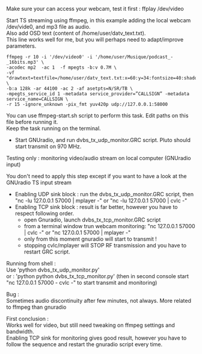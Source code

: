 Make sure your can access your webcam, test it first : ffplay /dev/video  
  
Start TS streaming using ffmpeg, in this example adding the local webcam /dev/vide0, and mp3 file as audio.  
  Also add OSD text (content of /home/user/datv_text.txt).  
 This line works well for me, but you will perhaps need to adapt/improve parameters.  

    ffmpeg -r 10 -i '/dev/video0' -i '/home/user/Musique/podcast_-_16bits.mp3' \
    -acodec mp2  -ac 1  -f mpegts -b:v 0.7M \  
    -vf "drawtext=textfile=/home/user/datv_text.txt:x=60:y=34:fontsize=40:shadowx=3:shadowy=3:fontcolor=red:shadowcolor=white" \  
    -b:a 128k -ar 44100 -ac 2 -af asetpts=N/SR/TB \  
    -mpegts_service_id 1 -metadata service_provider=”CALLSIGN” -metadata service_name=CALLSIGN \  
    -r 15 -ignore_unknown -pix_fmt yuv420p udp://127.0.0.1:58000  

You can use ffmpeg-start.sh script to perform this task. Edit paths on this file before running it.  
Keep the task running on the terminal.  

- Start GNUradio, and run  dvbs_tx_udp_monitor.GRC script. Pluto should start transmit on 970 MHz.  
  
  
  
Testing only : monitoring video/audio stream on local computer (GNUradio input)  
  
You don't need to apply this step except if you want to have a look at the GNUradio TS input stream   
  
   * Enabling UDP sink block : run the dvbs_tx_udp_monitor.GRC script, then "nc -lu 127.0.0.1 57000 | mplayer -" or "nc -lu 127.0.0.1 57000 | cvlc -"  
   * Enabling TCP sink block : result is far better, however you have to respect following order.  
        - open Gnuradio, launch dvbs_tx_tcp_monitor.GRC script  
        - from a terminal window trun webcam monitoring: "nc 127.0.0.1 57000 | cvlc -" or "nc 127.0.0.1 57000 | mplayer -"  
        - only from this moment gnuradio will start to transmit !  
        - stopping cvlc/mplayer will STOP RF transmission and you have to restart GRC script.  


Running from shell :  
Use  'python dvbs_tx_udp_monitor.py'  
or : 'python python dvbs_tx_tcp_monitor.py' (then in second console start "nc 127.0.0.1 57000 - cvlc -" to start transmit and monitoring)  
  
  
  
  
Bug :  
Sometimes audio discontinuity after few minutes, not always. More related to ffmpeg than gnuradio  
  
First conclusion :  
Works well for video, but still need tweaking on ffmpeg settings and bandwidth.  
Enabling TCP sink for monitoring gives good result, however you have to follow the sequence and restart the gnuradio script every time.  













